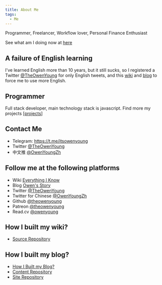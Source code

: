 ```yaml
---
title: About Me
tags:
  - Me
---
```


Programmer, Freelancer, Workflow lover, Personal Finance Enthusiast

See what am I doing now at [here](now.md)

## A failure of English learning

I've learned English more than 10 years, but it still sucks, so I registered a Twitter [@TheOwenYoung](https://twitter.com/TheOwenYoung) for only English tweets, and this [wiki](https://wiki.owenyoung.com) and [blog](https://blog.owenyoung.com) to force me to use more English.

## Programmer

Full stack developer, main technology stack is javascript. Find more my projects [[projects]]

## Contact Me

- Telegram: <https://t.me/itsowenyoung>
- Twitter [@TheOwenYoung](https://twitter.com/TheOwenYoung)
- 中文推 [@OwenYoungZh](https://twitter.com/OwenYoungZh)

## Follow me at the following platforms

- Wiki [Everything I Know](https://wiki.owenyoung.com/)
- Blog [Owen's Story](https://blog.owenyoung.com)
- Twitter [@TheOwenYoung](https://twitter.com/TheOwenYoung)
- Twitter for Chinese [@OwenYoungZh](https://twitter.com/OwenYoungZh)
- Github [@theowenyoung](https://github.com/theowenyoung)
- Patreon [@theowenyoung](https://www.patreon.com/theowenyoung)
- Read.cv [@owenyoung](https://read.cv/owenyoung)

## How I built my wiki?

- [Source Repository](https://github.com/theowenyoung/wiki)

## How I built my blog?

- [How I Built my Blog?](https://blog.owenyoung.com/en/posts/how-i-built-my-blog/)
- [Content Repository](https://github.com/theowenyoung/story)
- [Site Repository](https://github.com/theowenyoung/theowenyoung.github.io)

[//begin]: # "Autogenerated link references for markdown compatibility"
[projects]: projects.md "Projects"
[//end]: # "Autogenerated link references"

